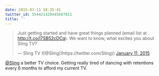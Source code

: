 ```yaml
---
date: 2015-01-11 18:35:41
twitter_id: 554421420445687811
title: ''
---
```


<blockquote class="twitter-tweet"><p lang="en" dir="ltr">Just getting started and have great things planned (email list at <a href="http://t.co/l7SB52cDCg">http://t.co/l7SB52cDCg</a>). We want to know, what excites you about Sling TV?</p>&mdash; Sling TV ([@Sling](https://twitter.com/Sling)) <a href="https://twitter.com/Sling/status/554418490955034624?ref_src=twsrc%5Etfw">January 11, 2015</a></blockquote>
<script async src="https://platform.twitter.com/widgets.js" charset="utf-8"></script>

[@Sling](https://twitter.com/Sling) a better TV choice. Getting really tired of dancing with retentions every 6 months to afford my current TV.
